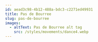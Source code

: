 ```yaml
---
id: aead3c98-4b12-488a-bdc3-c2271ed49931
title: Pas de Bourree
slug: pas-de-bourree
images:
  - altText: Pas de Bourree alt tag
    src: /styles/movements/dance4.webp
---
```


